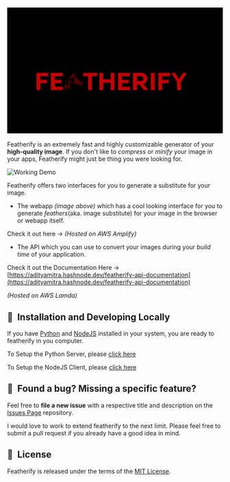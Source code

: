![Featherify Logo](./client/public/images/logo_original_uncropped.png)

Featherify is an extremely fast and highly customizable generator of your **high-quality image**. If you don't like to _compress_ or _minify_ your image in your apps, Featherify might just be thing you were looking for.

![Working Demo](./client/public/images/working_demo)

Featherify offers two interfaces for you to generate a substitute for your image.

- The webapp _(image above)_ which has a cool looking interface for you to generate _feathers_(aka. image substitute) for your image in the browser or webapp itself.

Check it out here -> _(Hosted on AWS Amplify)_

- The API which you can use to convert your images during your _build time_ of your application.

Check it out the Documentation Here -> [https://adityamitra.hashnode.dev/featherify-api-documentation](https://adityamitra.hashnode.dev/featherify-api-documentation)

_(Hosted on AWS Lamda)_

## 🚀&nbsp; Installation and Developing Locally

If you have [Python](https://www.python.org/) and [NodeJS](https://nodejs.org/en/) installed in your system, you are ready to featherify in you computer.

To Setup the Python Server, please [click here](https://github.com/aditya-mitra/featherify/tree/main/server#quickstart)

To Setup the NodeJS Client, please [click here](https://github.com/aditya-mitra/featherify/tree/main/client#quickstart)

## 🤝&nbsp; Found a bug? Missing a specific feature?

Feel free to **file a new issue** with a respective title and description on the [Issues Page](https://github.com/aditya-mitra/featherify/issues) repository.

I would love to work to extend featherify to the next limit. Please feel free to submit a pull request if you already have a good idea in mind.

## 📘&nbsp; License

Featherify is released under the terms of the [MIT License](LICENSE).
